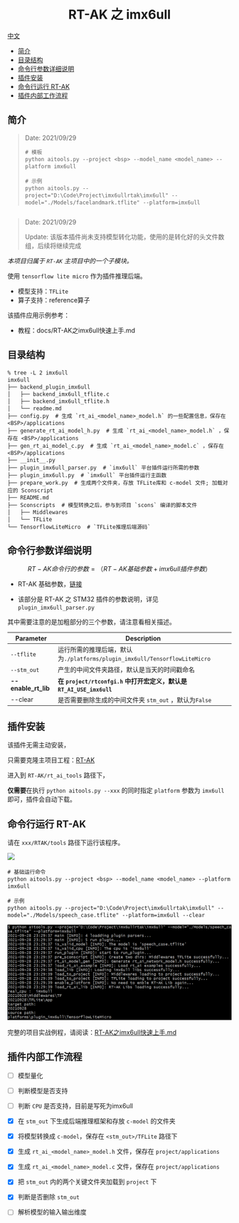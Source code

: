 

<center><h1>RT-AK 之 imx6ull</h1></center>

 [中文](./README.md)

- [简介](#简介)
- [目录结构](#目录结构)
- [命令行参数详细说明](#命令行参数详细说明)
- [插件安装](#插件安装)
- [命令行运行 RT-AK](#命令行运行-rt-ak)
- [插件内部工作流程](#插件内部工作流程)

## 简介

> Date: 2021/09/29
>
> ```shell
> # 模板
> python aitools.py --project <bsp> --model_name <model_name> --platform imx6ull
> 
> # 示例
> python aitools.py --project="D:\Code\Project\imx6ullrtak\imx6ull" --model="./Models/facelandmark.tflite" --platform=imx6ull

> ```
> 

> Date: 2021/09/29
>
> Update: 该版本插件尚未支持模型转化功能，使用的是转化好的头文件数组，后续将继续完成

*本项目归属于 `RT-AK` 主项目中的一个子模块。*

使用 `tensorflow lite micro` 作为插件推理后端。

- 模型支持：`TFLite`
- 算子支持：reference算子

该插件应用示例参考：

- 教程：docs/RT-AK之imx6ull快速上手.md

## 目录结构

```shell
% tree -L 2 imx6ull 
imx6ull
├── backend_plugin_imx6ull
│   ├── backend_imx6ull_tflite.c
│   ├── backend_imx6ull_tflite.h
│   └── readme.md
├── config.py  # 生成 `rt_ai_<model_name>_model.h` 的一些配置信息，保存在 <BSP>/applications
├── generate_rt_ai_model_h.py  # 生成 `rt_ai_<model_name>_model.h` ，保存在 <BSP>/applications
├── gen_rt_ai_model_c.py  # 生成 `rt_ai_<model_name>_model.c` ，保存在 <BSP>/applications
├── __init__.py
├── plugin_imx6ull_parser.py  # `imx6ull` 平台插件运行所需的参数
├── plugin_imx6ull.py  # `imx6ull` 平台插件运行主函数
├── prepare_work.py  # 生成两个文件夹，存放 TFLite库和 c-model 文件; 加载对应的 Sconscript
├── README.md
├── Sconscripts  # 模型转换之后，参与到项目 `scons` 编译的脚本文件
│   ├── Middlewares
│   └── TFLite
└── TensorflowLiteMicro  # `TFLite推理后端源码` 
```

## 命令行参数详细说明

$$
RT-AK 命令行的参数 = （RT-AK 基础参数 + imx6ull 插件参数）
$$

- RT-AK 基础参数，[链接](https://github.com/RT-Thread/RT-AK/tree/main/RT-AK/rt_ai_tools#0x03-%E5%8F%82%E6%95%B0%E8%AF%B4%E6%98%8E)

- 该部分是 RT-AK 之 STM32 插件的参数说明，详见 `plugin_imx6ull_parser.py` 

其中需要注意的是加粗部分的三个参数，请注意看相关描述。


| Parameter           | Description                                                  |
| ------------------- | ------------------------------------------------------------ |
| `--tflite`         | 运行所需的推理后端，默认为`./platforms/plugin_imx6ull/TensorflowLiteMicro` |
| `--stm_out`         | 产生的中间文件夹路径，默认是当天的时间戳命名 |    
| **--enable_rt_lib** | **在 `project/rtconfgi.h` 中打开宏定义，默认是 `RT_AI_USE_imx6ull`** |
| --clear              | 是否需要删除生成的中间文件夹 `stm_out` ，默认为`False` |

## 插件安装

该插件无需主动安装，

只需要克隆主项目工程：[RT-AK](https://github.com/RT-Thread/RT-AK)

进入到 `RT-AK/rt_ai_tools` 路径下，

**仅需要**在执行 `python aitools.py --xxx` 的同时指定 `platform` 参数为 `imx6ull` 即可，插件会自动下载。

## 命令行运行 RT-AK

请在 `xxx/RTAK/tools` 路径下运行该程序。

![](https://gitee.com/lebhoryi/PicGoPictureBed/raw/master/img/20210223145923.png)

```shell
# 基础运行命令
python aitools.py --project <bsp> --model_name <model_name> --platform imx6ull

# 示例
python aitools.py --project="D:\Code\Project\imx6ullrtak\imx6ull" --model="./Models/speech_case.tflite" --platform=imx6ull --clear
```

![run_example](./doc/../docs/pic/run_example.png)


完整的项目实战例程，请阅读：[RT-AK之imx6ull快速上手.md](./docs/RT-AK之STM32快速上手.md)

## 插件内部工作流程

- [ ] 模型量化

- [ ] 判断模型是否支持
- [ ] 判断 `CPU` 是否支持，目前是写死为imx6ull
- [x] 在 `stm_out` 下生成后端推理框架和存放 `c-model` 的文件夹
- [x] 将模型转换成 `c-model`，保存在 `<stm_out>/TFLite` 路径下
- [x] 生成 `rt_ai_<model_name>_model.h` 文件，保存在 `project/applications` 
- [x] 生成 `rt_ai_<model_name>_model.c` 文件，保存在 `project/applications` 
- [x] 把 `stm_out` 内的两个关键文件夹加载到 `project` 下
- [x] 判断是否删除 `stm_out`
- [ ] 解析模型的输入输出维度
